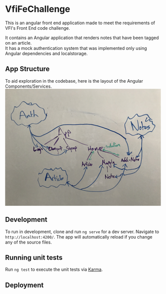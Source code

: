 # VfiFeChallenge
This is an angular front end application made to meet the requirements of VFI's Front End code challenge.  

It contains an Angular application that renders notes that have been tagged on an article.  
It has a mock authentication system that was implemented only using Angular dependencies and localstorage.

## App Structure

To aid exploration in the codebase, here is the layout of the Angular Components/Services.
![VFI-fe-challenge](/src/assets/IMG_1220.jpeg)

## Development

To run in development, clone and run `ng serve` for a dev server. Navigate to `http://localhost:4200/`. The app will automatically reload if you change any of the source files.

## Running unit tests

Run `ng test` to execute the unit tests via [Karma](https://karma-runner.github.io).

## Deployment


